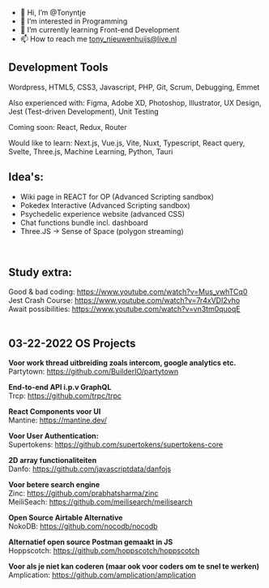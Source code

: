 - 👋 Hi, I’m @Tonyntje
- 👀 I’m interested in Programming
- 🌱 I’m currently learning Front-end Development
- 📫 How to reach me tony_nieuwenhuijs@live.nl

## Development Tools
Wordpress, HTML5, CSS3, Javascript, PHP, Git, Scrum, Debugging, Emmet

Also experienced with:
Figma, Adobe XD, Photoshop, Illustrator, UX Design, Jest (Test-driven Development), Unit Testing

Coming soon:
React, Redux, Router

Would like to learn:
Next.js, Vue.js, Vite, Nuxt, Typescript, React query, Svelte, Three.js, Machine Learning, Python, Tauri

## Idea's:
- Wiki page in REACT for OP (Advanced Scripting sandbox)<br>
- Pokedex Interactive (Advanced Scripting sandbox)<br>
- Psychedelic experience website (advanced CSS)<br>
- Chat functions bundle incl. dashboard
- Three.JS -> Sense of Space (polygon streaming)
<br>

## Study extra:
Good & bad coding: https://www.youtube.com/watch?v=Mus_vwhTCq0<br>
Jest Crash Course: https://www.youtube.com/watch?v=7r4xVDI2vho<br>
Await possibilities: https://www.youtube.com/watch?v=vn3tm0quoqE<br>
<br>
## 03-22-2022 OS Projects 
**Voor work thread uitbreiding zoals intercom, google analytics etc.**<br>
Partytown: https://github.com/BuilderIO/partytown<br>

**End-to-end API i.p.v GraphQL**<br>
Trcp: https://github.com/trpc/trpc<br>

**React Components voor UI**<br>
Mantine: https://mantine.dev/<br>

**Voor User Authentication:**<br>
Supertokens: https://github.com/supertokens/supertokens-core<br>


**2D array functionaliteiten**<br>
Danfo: https://github.com/javascriptdata/danfojs<br>

**Voor betere search engine**<br>
Zinc: https://github.com/prabhatsharma/zinc<br>
MeiliSeach: https://github.com/meilisearch/meilisearch<br>

**Open Source Airtable Alternative**<br>
NokoDB: https://github.com/nocodb/nocodb<br>

**Alternatief open source Postman gemaakt in JS**<br>
Hoppscotch: https://github.com/hoppscotch/hoppscotch<br>

**Voor als je niet kan coderen (maar ook voor coders om te snel te werken)**<br>
Amplication: https://github.com/amplication/amplication<br>
